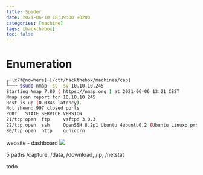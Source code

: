 ```yaml
---
title: Spider
date: 2021-06-10 18:39:00 +0200
categories: [machine]
tags: [hackthebox]
toc: false
---
```


# Enumeration
``` bash
┌─[x7f@nowhere]─[/ctf/hackthebox/machines/cap]
└──╼ $sudo nmap -sC -sV 10.10.10.245
Starting Nmap 7.80 ( https://nmap.org ) at 2021-06-06 13:21 CEST
Nmap scan report for 10.10.10.245
Host is up (0.034s latency).
Not shown: 997 closed ports
PORT   STATE SERVICE VERSION
21/tcp open  ftp     vsftpd 3.0.3
22/tcp open  ssh     OpenSSH 8.2p1 Ubuntu 4ubuntu0.2 (Ubuntu Linux; protocol 2.0)
80/tcp open  http    gunicorn
```

website - dashboard
![](/assets/img/cap_machine.png#center)

5 paths /capture, /data, /download, /ip, /netstat

todo